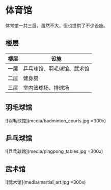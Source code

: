 
# 体育馆

体育馆一共三层，虽然不大，但也提供了不少设施。

## 楼层

| 楼层 | 设施                       |
| ---- | -------------------------- |
| 一层 | 乒乓球馆、羽毛球馆、武术馆 |
| 二层 | 健身房                     |
| 三层 | 室内篮球场、排球场         |

## 羽毛球馆

![羽毛球馆](media/badminton_courts.jpg =300x)

## 乒乓球馆

![乒乓球馆](media/pingpong_tables.jpg =300x)

## 武术馆

![武术馆](media/martial_art.jpg =300x)
